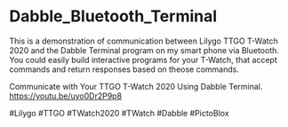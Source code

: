 # Dabble_Bluetooth_Terminal

This is a demonstration of communication between Lilygo TTGO T-Watch 2020 and the Dabble Terminal program on my smart phone via Bluetooth. You could easily build interactive programs for your T-Watch, that accept commands and return responses based on theose commands.

Communicate with Your TTGO T-Watch 2020 Using Dabble Terminal.
https://youtu.be/uyo0Dr2P9p8

#Lilygo #TTGO #TWatch2020 #TWatch #Dabble #PictoBlox
